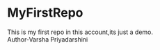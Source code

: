 # MyFirstRepo
This is my first repo in this account,its just a demo.
<br>
Author-Varsha Priyadarshini
